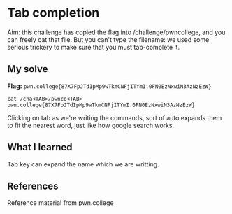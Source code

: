 # Tab completion
Aim: this challenge has copied the flag into /challenge/pwncollege, and you can freely cat that file. But you can't type the filename: we used some serious trickery to make sure that you must tab-complete it. 

## My solve
**Flag:** `pwn.college{87X7FpJTdIpMp9wTkmCNFjITYmI.0FN0EzNxwiN3AzNzEzW}`


```
cat /cha<TAB>/pwnco<TAB>
pwn.college{87X7FpJTdIpMp9wTkmCNFjITYmI.0FN0EzNxwiN3AzNzEzW} 
```
Clicking on tab as we're writing the commands, sort of auto expands them to fit the nearest word, just like how google search works.

## What I learned
Tab key can expand the name which we are writting.

## References 
Reference material from pwn.college
